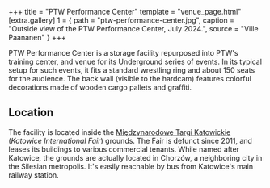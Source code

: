 +++
title = "PTW Performance Center"
template = "venue_page.html"
[extra.gallery]
1 = { path = "ptw-performance-center.jpg", caption = "Outside view of the PTW Performance Center, July 2024.", source = "Ville Paananen" }
+++

PTW Performance Center is a storage facility repurposed into PTW's training center, and venue for its Underground series of events.  In its typical setup for such events, it fits a standard wrestling ring and about 150 seats for the audience. The back wall (visible to the hardcam) features colorful decorations made of wooden cargo pallets and graffiti.

## Location

The facility is located inside the [Międzynarodowe Targi Katowickie][mtk] (_Katowice International Fair_) grounds. The Fair is defunct since 2011, and leases its buildings to various commercial tenants. While named after Katowice, the grounds are actually located in Chorzów, a neighboring city in the Silesian metropolis. It's easily reachable by bus from Katowice's main railway station.

[mtk]: https://en.wikipedia.org/wiki/Katowice_International_Fair
